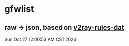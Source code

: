 # gfwlist
## raw -> json, based on [v2ray-rules-dat](https://github.com/Loyalsoldier/v2ray-rules-dat)
Sun Oct 27 12:00:53 AM CST 2024

